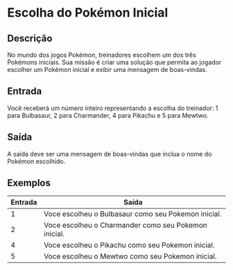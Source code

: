 # Escolha do Pokémon Inicial

## Descrição

No mundo dos jogos Pokémon, treinadores escolhem um dos três Pokémons iniciais. Sua missão é criar uma solução que permita ao jogador escolher um Pokémon inicial e exibir uma mensagem de boas-vindas.

## Entrada

Você receberá um número inteiro representando a escolha do treinador: 1 para Bulbasaur, 2 para Charmander, 4 para Pikachu e 5 para Mewtwo.

## Saída

A saída deve ser uma mensagem de boas-vindas que inclua o nome do Pokémon escolhido.

## Exemplos

Entrada | Saída
--- | ---
1 | Voce escolheu o Bulbasaur como seu Pokemon inicial.
2 | Voce escolheu o Charmander como seu Pokemon inicial.
4 | Voce escolheu o Pikachu como seu Pokemon inicial.
5 | Voce escolheu o Mewtwo como seu Pokemon inicial.
